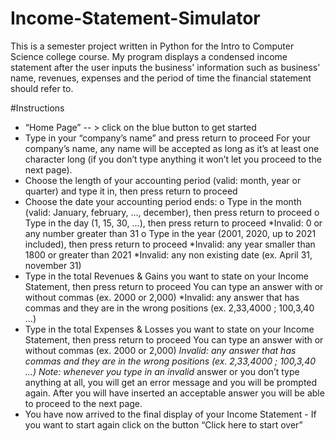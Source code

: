 # Income-Statement-Simulator

This is a semester project written in Python for the Intro to Computer Science college course. My program displays a condensed income statement after the user inputs the business' information such as business' name, revenues, expenses and the period of time the financial statement should refer to. 

#Instructions 
- “Home Page” -- > click on the blue button to get started
- Type in your “company’s name” and press return to proceed
For your company’s name, any name will be accepted as long as it’s at least one character long (if you don’t type anything it won’t let you proceed to the next page).
- Choose the length of your accounting period (valid: month, year or quarter) and type it in, then press return to proceed
- Choose the date your accounting period ends:
o Type in the month (valid: January, february, ..., december), then press return
to proceed
o Type in the day (1, 15, 30, ...), then press return to proceed
*Invalid: 0 or any number greater than 31 o Type in the year (2001, 2020, up to 2021 included), then press return to proceed
*Invalid: any year smaller than 1800 or greater than 2021 *Invalid: any non existing date (ex. April 31, november 31)
- Type in the total Revenues & Gains you want to state on your Income Statement, then press return to proceed
You can type an answer with or without commas (ex. 2000 or 2,000)
*Invalid: any answer that has commas and they are in the wrong positions (ex. 2,33,4000 ; 100,3,40 ...)
- Type in the total Expenses & Losses you want to state on your Income Statement, then press return to proceed
You can type an answer with or without commas (ex. 2000 or 2,000)
*Invalid: any answer that has commas and they are in the wrong positions (ex. 2,33,4000 ; 100,3,40 ...)
Note: whenever you type in an invalid* answer or you don’t type anything at all, you will get an error message and you will be prompted again. After you will have inserted an acceptable answer you will be able to proceed to the next page.
- You have now arrived to the final display of your Income Statement - If you want to start again click on the button “Click here to start over”
